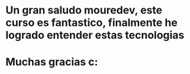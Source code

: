 # Un gran saludo mouredev, este curso es fantastico, finalmente he logrado entender estas tecnologias
# Muchas gracias c: